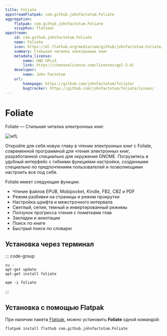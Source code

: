 ```yaml
---
title: Foliate
appstreamFlatpak: com.github.johnfactotum.Foliate
aggregation:
    flatpak: com.github.johnfactotum.Foliate
    sisyphus: flatseal
appstream:
    id: com.github.johnfactotum.Foliate
    name: Foliate
    icon: https://dl.flathub.org/media/com/github/johnfactotum.Foliate/087fe5098abbbeabc4939b629fc3e2be/icons/128x128/com.github.johnfactotum.Foliate.png
    summary: Стильная читалка электронных книг
    metadata_license: 
        name: GNU GPLv3
        link: https://choosealicense.com/licenses/gpl-3.0/
    developer: 
        name: John Factotum
    url: 
        homepage: https://github.com/johnfactotum/foliate/
        bugtracker: https://github.com/johnfactotum/foliate/issues/
---
```


# Foliate

Foliate — Стильная читалка электронных книг.

![wfL](https://dl.flathub.org/repo/screenshots/com.github.johnfactotum.Foliate-stable/1248x702/com.github.johnfactotum.Foliate-7ff807e57358053b92037e50c60f32a3.png)

Откройте для себя новую главу в чтении электронных книг с Foliate, современной программной для чтения электронных книг, разработанной специально для окружения GNOME. Погрузитесь в удобный интерфейс с гибкими функциями настройки, созданными специально по предпочтениям пользователей и позволяющими настроить все под себя. 

Foliate имеет следующие функции:

- Чтение файлов EPUB, Mobipocket, Kindle, FB2, CBZ и PDF
- Режим разбивки на страницы и режим прокрутки
- Настройка шрифта и межстрочного интервала
- Светлый, сепия, темный и инвертированный режимы
- Ползунок прогресса чтения с пометками глав
- Закладки и аннотации
- Поиск по книге
- Быстрый поиск по словарю

## Установка через терминал

::: code-group

```shell[apt-get]
su -
apt-get update
apt-get install foliate
```
```shell[epm]
epm -i foliate
```
:::

## Установка с помощью Flatpak

При наличии пакета [Flatpak](/flatpak), можно установить **Foliate** одной командой:

```shell
flatpak install flathub com.github.johnfactotum.Foliate
```
<!--@include: ./parts/install/software-flatpak.md-->